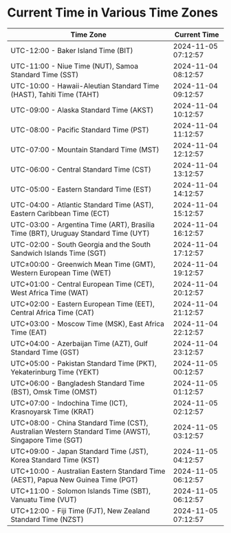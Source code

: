 # Current Time in Various Time Zones

| Time Zone | Current Time |
|-----------|--------------|
| UTC-12:00 - Baker Island Time (BIT) | 2024-11-05 07:12:57 |
| UTC-11:00 - Niue Time (NUT), Samoa Standard Time (SST) | 2024-11-04 08:12:57 |
| UTC-10:00 - Hawaii-Aleutian Standard Time (HAST), Tahiti Time (TAHT) | 2024-11-04 09:12:57 |
| UTC-09:00 - Alaska Standard Time (AKST) | 2024-11-04 10:12:57 |
| UTC-08:00 - Pacific Standard Time (PST) | 2024-11-04 11:12:57 |
| UTC-07:00 - Mountain Standard Time (MST) | 2024-11-04 12:12:57 |
| UTC-06:00 - Central Standard Time (CST) | 2024-11-04 13:12:57 |
| UTC-05:00 - Eastern Standard Time (EST) | 2024-11-04 14:12:57 |
| UTC-04:00 - Atlantic Standard Time (AST), Eastern Caribbean Time (ECT) | 2024-11-04 15:12:57 |
| UTC-03:00 - Argentina Time (ART), Brasília Time (BRT), Uruguay Standard Time (UYT) | 2024-11-04 16:12:57 |
| UTC-02:00 - South Georgia and the South Sandwich Islands Time (SGT) | 2024-11-04 17:12:57 |
| UTC±00:00 - Greenwich Mean Time (GMT), Western European Time (WET) | 2024-11-04 19:12:57 |
| UTC+01:00 - Central European Time (CET), West Africa Time (WAT) | 2024-11-04 20:12:57 |
| UTC+02:00 - Eastern European Time (EET), Central Africa Time (CAT) | 2024-11-04 21:12:57 |
| UTC+03:00 - Moscow Time (MSK), East Africa Time (EAT) | 2024-11-04 22:12:57 |
| UTC+04:00 - Azerbaijan Time (AZT), Gulf Standard Time (GST) | 2024-11-04 23:12:57 |
| UTC+05:00 - Pakistan Standard Time (PKT), Yekaterinburg Time (YEKT) | 2024-11-05 00:12:57 |
| UTC+06:00 - Bangladesh Standard Time (BST), Omsk Time (OMST) | 2024-11-05 01:12:57 |
| UTC+07:00 - Indochina Time (ICT), Krasnoyarsk Time (KRAT) | 2024-11-05 02:12:57 |
| UTC+08:00 - China Standard Time (CST), Australian Western Standard Time (AWST), Singapore Time (SGT) | 2024-11-05 03:12:57 |
| UTC+09:00 - Japan Standard Time (JST), Korea Standard Time (KST) | 2024-11-05 04:12:57 |
| UTC+10:00 - Australian Eastern Standard Time (AEST), Papua New Guinea Time (PGT) | 2024-11-05 06:12:57 |
| UTC+11:00 - Solomon Islands Time (SBT), Vanuatu Time (VUT) | 2024-11-05 06:12:57 |
| UTC+12:00 - Fiji Time (FJT), New Zealand Standard Time (NZST) | 2024-11-05 07:12:57 |
